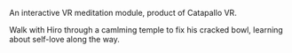 An interactive VR meditation module, product of Catapallo VR. 

Walk with Hiro through a camlming temple to fix his cracked bowl, learning about self-love along the way.
